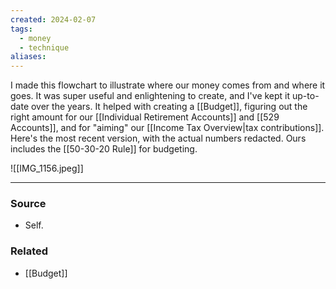 ```yaml
---
created: 2024-02-07
tags:
  - money
  - technique
aliases:
---
```

I made this flowchart to illustrate where our money comes from and where it goes. It was super useful and enlightening to create, and I've kept it up-to-date over the years. It helped with creating a [[Budget]], figuring out the right amount for our [[Individual Retirement Accounts]] and [[529 Accounts]], and for "aiming" our [[Income Tax Overview|tax contributions]]. Here's the most recent version, with the actual numbers redacted. Ours includes the [[50-30-20 Rule]] for budgeting.

![[IMG_1156.jpeg]]

****
### Source
- Self.

### Related
- [[Budget]]